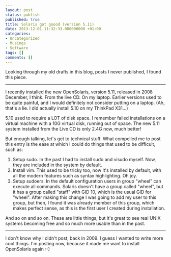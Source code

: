 ```yaml
---
layout: post
status: publish
published: true
title: Solaris got goood (version 5.11)
date: 2013-12-01 11:32:33.000000000 +01:00
categories:
- Uncategorized
- Musings
- Software
tags: []
comments: []
---
```

Looking through my old drafts in this blog, posts I never published, I found this piece.

<hr />

I recently installed the new OpenSolaris, version 5.11, released in 2008 December, I think. From the live CD. On my laptop. Earlier versions used to be quite painful, and I would definitely not consider putting on a laptop. (Ah, that's a lie. I did actually install 5.10 on my ThinkPad X31...)

5.10 used to require a LOT of disk space. I remember failed installations on a virtual machine with a 10G virtual disk, running out of space. The new 5.11 system installed from the Live CD is only 2.4G now, much better!

But enough talking, let's get to technical stuff. What compelled me to post this entry is the ease at which I could do things that used to be difficult, such as:
<ol>
	<li>Setup sudo. In the past I had to install sudo and visudo myself. Now, they are included in the system by default.</li>
	<li>Install vim. This used to be tricky too, now it's installed by default, with all the modern features such as syntax highlighting. Oh joy.</li>
	<li>Setup sudoers. In the default configuration users in group "wheel" can execute all commands. Solaris doesn't have a group called "wheel", but it has a group called "staff" with GID 10, which is the usual GID for "wheel". After making this change I was going to add my user to this group, but then, I found it was already member of this group, which makes perfect sense, as this is the first user I created during installation.</li>
</ol>
And so on and so on. These are little things, but it's great to see real UNIX systems becoming free and so much more usable than in the past.

<hr />

I don't know why I didn't post, back in 2009. I guess I wanted to write more cool things. I'm posting now, because it made me want to install OpenSolaris again :-)
